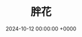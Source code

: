 ---
archive: true
category: 猫档案
comments_disable: false
date: 2024-10-12 00:00:00 +0000
image_lazy_loader_on: true
image_viewer_on: false
img: /assets/upload/封面图/胖花.jpg
lng_pair: id_2024-10-12--205351_胖花
on_site_search_exclude: false
published: true
search_engine_exclude: false
tags:
- 嘉定校区
title: 胖花
auto_translate: true
---